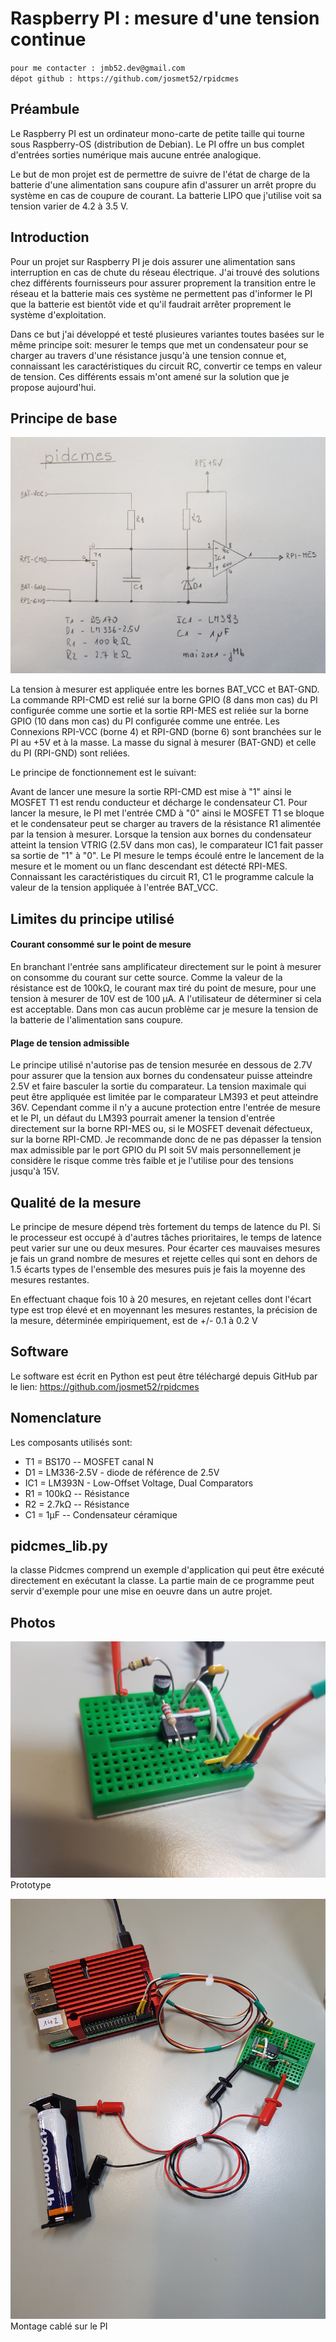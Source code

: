 # Raspberry PI : mesure d'une tension continue
`pour me contacter : jmb52.dev@gmail.com`   
`dépot github : https://github.com/josmet52/rpidcmes`

## Préambule

Le Raspberry PI est un ordinateur mono-carte de petite taille qui tourne
sous Raspberry-OS (distribution de Debian). Le PI offre un bus complet
d'entrées sorties numérique mais aucune entrée analogique.

Le but de mon projet est de permettre de suivre de l'état de charge de la
batterie d'une alimentation sans coupure afin d'assurer un arrêt propre
du système en cas de coupure de courant. La batterie LIPO que j'utilise 
voit sa tension varier de 4.2 à 3.5 V.

## Introduction

Pour un projet sur Raspberry PI je dois assurer une alimentation sans interruption 
en cas de chute du réseau électrique. J'ai trouvé des solutions chez différents 
fournisseurs pour assurer proprement la transition entre le réseau et 
la batterie mais ces système ne permettent pas d'informer le PI que la batterie est
bientôt vide et qu'il faudrait arrêter proprement le système d'exploitation.

Dans ce but j'ai développé et testé plusieures variantes toutes basées
sur le même principe soit: mesurer le temps que met un condensateur pour
se charger au travers d'une résistance jusqu'à une tension connue et, connaissant les caractéristiques du circuit RC, convertir ce temps en valeur de tension. Ces différents essais m'ont amené sur la solution que je propose aujourd'hui.

## Principe de base

![](rpidcmes_schema.jpg)


La tension à mesurer est appliquée entre les bornes BAT_VCC et BAT-GND. La commande
RPI-CMD est relié sur la borne GPIO (8 dans mon cas) du PI configurée comme
une sortie et la sortie RPI-MES est reliée sur la borne GPIO (10 dans
mon cas) du PI configurée comme une entrée. Les Connexions RPI-VCC (borne 4) et
RPI-GND (borne 6) sont branchées sur le PI au +5V et à la masse. La masse du signal à mesurer (BAT-GND) et celle du PI (RPI-GND) sont reliées.

Le principe de fonctionnement est le suivant:

Avant de lancer une mesure la sortie RPI-CMD est mise à "1" ainsi le MOSFET T1
est rendu conducteur et décharge le condensateur C1. Pour lancer la mesure, le PI met l'entrée
CMD à "0" ainsi le MOSFET T1 se bloque et le condensateur peut se charger au travers de la
résistance R1 alimentée par la tension à mesurer. Lorsque la tension aux
bornes du condensateur atteint la tension VTRIG (2.5V dans mon cas), le comparateur IC1 fait passer sa
sortie de "1" à "0". Le PI mesure le temps écoulé entre le lancement
de la mesure et le moment ou un flanc descendant est détecté RPI-MES. Connaissant les caractéristiques du circuit R1, C1 le programme calcule la valeur de la tension appliquée à l'entrée BAT_VCC.

## Limites du principe utilisé

#### Courant consommé sur le point de mesure

En branchant l'entrée sans amplificateur directement sur le point à
mesurer on consomme du courant sur cette source. Comme
la valeur de la résistance est de 100kΩ, le courant max tiré du point de
mesure, pour une tension à mesurer de 10V est de 100 μA. A l'utilisateur de déterminer si cela est
acceptable. Dans mon cas aucun problème car je mesure la tension de la
batterie de l'alimentation sans coupure.

#### Plage de tension admissible

Le principe utilisé n'autorise pas de tension mesurée en dessous de 2.7V
pour assurer que la tension aux bornes du condensateur puisse atteindre
2.5V et faire basculer la sortie du comparateur. La tension maximale qui
peut être appliquée est limitée par le comparateur LM393 et peut
atteindre 36V. Cependant comme il n'y a aucune protection entre l'entrée
de mesure et le PI, un défaut du LM393 pourrait amener la tension
d'entrée directement sur la borne RPI-MES ou, si le MOSFET devenait
défectueux, sur la borne RPI-CMD. Je recommande donc de ne pas dépasser
la tension max admissible par le port GPIO du PI soit 5V mais personnellement je considère le risque comme très faible et je l'utilise pour des tensions jusqu'à 15V.

## Qualité de la mesure

Le principe de mesure dépend très fortement du temps de latence du PI.
Si le processeur est occupé à d'autres tâches prioritaires, le temps de
latence peut varier sur une ou deux mesures. Pour écarter
ces mauvaises mesures je fais un grand nombre de mesures et rejette
celles qui sont en dehors de 1.5 écarts types de l'ensemble des mesures
puis je fais la moyenne des mesures restantes. 

En effectuant chaque fois 10 à 20 mesures, en rejetant celles dont l'écart type est trop élevé et en moyennant les mesures restantes, la précision de la mesure, déterminée empiriquement, est de +/- 0.1 à 0.2 V

## Software

Le software est écrit en Python est peut être téléchargé depuis GitHub
par le lien: <https://github.com/josmet52/rpidcmes>

## Nomenclature

Les composants utilisés sont:

-   T1 = BS170 -- MOSFET canal N
-   D1 = LM336-2.5V - diode de référence de 2.5V
-   IC1 = LM393N - Low-Offset Voltage, Dual Comparators
-   R1 = 100kΩ -- Résistance
-   R2 = 2.7kΩ -- Résistance
-   C1 = 1μF -- Condensateur céramique

## pidcmes_lib.py

la classe Pidcmes comprend un exemple d'application qui peut être exécuté directement en exécutant la classe. La partie main de ce programme peut servir d'exemple pour une mise en oeuvre dans un autre projet.

## Photos

![](rpidcmes_breakout.jpg)
Prototype

![](rpidcmes_ensemble.jpg)
Montage cablé sur le PI



